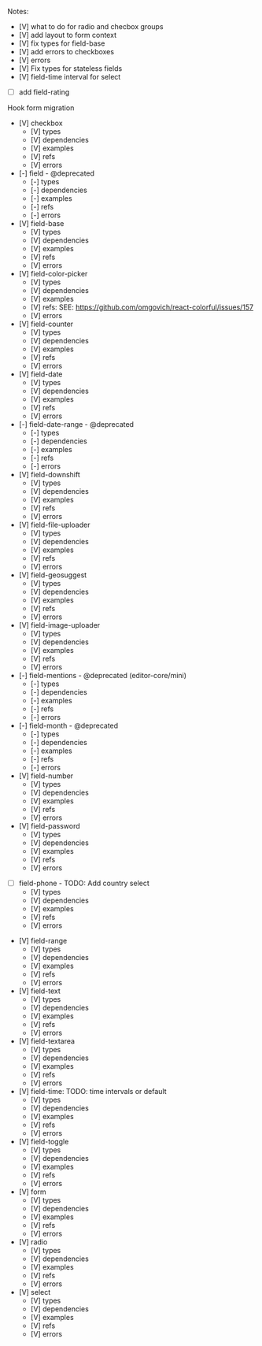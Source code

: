 Notes:

- [V] what to do for radio and checbox groups
- [V] add layout to form context
- [V] fix types for field-base
- [V] add errors to checkboxes
- [V] errors
- [V] Fix types for stateless fields
- [V] field-time interval for select

- [ ] add field-rating

Hook form migration

- [V] checkbox
  - [V] types
  - [V] dependencies
  - [V] examples
  - [V] refs
  - [V] errors
- [-] field - @deprecated
  - [-] types
  - [-] dependencies
  - [-] examples
  - [-] refs
  - [-] errors
- [V] field-base
  - [V] types
  - [V] dependencies
  - [V] examples
  - [V] refs
  - [V] errors
- [V] field-color-picker
  - [V] types
  - [V] dependencies
  - [V] examples
  - [V] refs: SEE: https://github.com/omgovich/react-colorful/issues/157
  - [V] errors
- [V] field-counter
  - [V] types
  - [V] dependencies
  - [V] examples
  - [V] refs
  - [V] errors
- [V] field-date
  - [V] types
  - [V] dependencies
  - [V] examples
  - [V] refs
  - [V] errors
- [-] field-date-range - @deprecated
  - [-] types
  - [-] dependencies
  - [-] examples
  - [-] refs
  - [-] errors
- [V] field-downshift
  - [V] types
  - [V] dependencies
  - [V] examples
  - [V] refs
  - [V] errors
- [V] field-file-uploader
  - [V] types
  - [V] dependencies
  - [V] examples
  - [V] refs
  - [V] errors
- [V] field-geosuggest
  - [V] types
  - [V] dependencies
  - [V] examples
  - [V] refs
  - [V] errors
- [V] field-image-uploader
  - [V] types
  - [V] dependencies
  - [V] examples
  - [V] refs
  - [V] errors
- [-] field-mentions - @deprecated (editor-core/mini)
  - [-] types
  - [-] dependencies
  - [-] examples
  - [-] refs
  - [-] errors
- [-] field-month - @deprecated
  - [-] types
  - [-] dependencies
  - [-] examples
  - [-] refs
  - [-] errors
- [V] field-number
  - [V] types
  - [V] dependencies
  - [V] examples
  - [V] refs
  - [V] errors
- [V] field-password
  - [V] types
  - [V] dependencies
  - [V] examples
  - [V] refs
  - [V] errors
- [ ] field-phone - TODO: Add country select
  - [V] types
  - [V] dependencies
  - [V] examples
  - [V] refs
  - [V] errors
- [V] field-range
  - [V] types
  - [V] dependencies
  - [V] examples
  - [V] refs
  - [V] errors
- [V] field-text
  - [V] types
  - [V] dependencies
  - [V] examples
  - [V] refs
  - [V] errors
- [V] field-textarea
  - [V] types
  - [V] dependencies
  - [V] examples
  - [V] refs
  - [V] errors
- [V] field-time: TODO: time intervals or default
  - [V] types
  - [V] dependencies
  - [V] examples
  - [V] refs
  - [V] errors
- [V] field-toggle
  - [V] types
  - [V] dependencies
  - [V] examples
  - [V] refs
  - [V] errors
- [V] form
  - [V] types
  - [V] dependencies
  - [V] examples
  - [V] refs
  - [V] errors
- [V] radio
  - [V] types
  - [V] dependencies
  - [V] examples
  - [V] refs
  - [V] errors
- [V] select
  - [V] types
  - [V] dependencies
  - [V] examples
  - [V] refs
  - [V] errors

